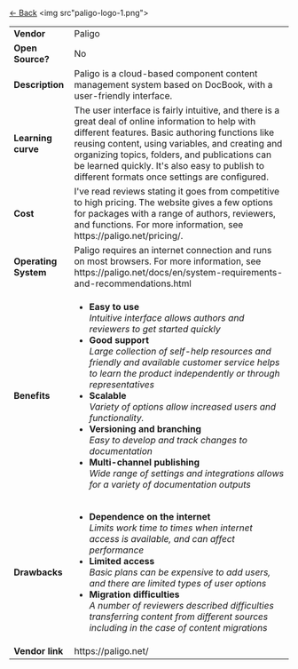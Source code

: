<a href="readme.md"><- Back</a>
<img src"paligo-logo-1.png">
<table>
  <tr>
    <td><b>Vendor</td>
    <td>Paligo</td>
  </tr>
  <tr>
    <td><b>Open Source?</td>
    <td>No</td>
  </tr>
  <tr>
    <td><b>Description</td>
    <td>Paligo is a cloud-based component content management system based on DocBook, with a user-friendly interface.</td>
  </tr> 
  <tr>
    <td><b>Learning curve</td>
    <td>The user interface is fairly intuitive, and there is a great deal of online information to help with different features. Basic authoring functions like reusing content, using variables, and creating and organizing topics, folders, and publications can be learned quickly. It's also easy to publish to different formats once settings are configured. </td>
  </tr> 
  <tr>
    <td><b>Cost</td>
    <td>I've read reviews stating it goes from competitive to high pricing. The website gives a few options for packages with  a range of authors, reviewers, and functions. For more information, see https://paligo.net/pricing/. </td>
  </tr>
  <tr>
    <td><b>Operating System</td>
    <td>Paligo requires an internet connection and runs on most browsers. For more information, see https://paligo.net/docs/en/system-requirements-and-recommendations.html </td>
  </tr> 
  <tr>
    <td><b>Benefits</td>
  <td>
    <ul>
      <li><b>Easy to use</b><br><i>Intuitive interface allows authors and reviewers to get started quickly</i></li>
      <li><b>Good support </b><br><i>Large collection of self-help resources and friendly and available customer service helps to learn the product independently or through representatives </i></li>
	  <li><b>Scalable</b><br><i>Variety of options allow increased users and functionality.</i></li> 
	  <li><b>Versioning and branching</b> <br><i>Easy to develop and track changes to documentation</i></li>
      <li><b>Multi-channel publishing</b><br><i>Wide range of settings and integrations allows for a variety of documentation outputs</li>
    </ul>
  </td>
</tr>
<tr>
  <td><b>Drawbacks</td>
  <td>
    <ul>
      <li><b>Dependence on the internet</b><br><i>Limits work time to times when internet access is available, and can affect performance</i></li>
      <li><b>Limited access</b><br><i>Basic plans can be expensive to add users, and there are limited types of user options</i></li>
      <li><b>Migration difficulties</b><br><i>A number of reviewers described difficulties transferring content from different sources including in the case of content migrations </i></li>
    </ul>
  </td> 
</tr>
<tr>
  <td><b>Vendor link</td>
  <td>https://paligo.net/</td>
</tr>
</table>

